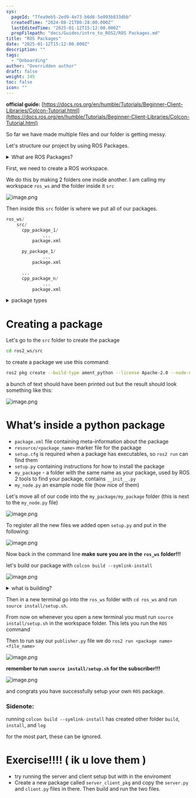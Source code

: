 ```yaml
---
sys:
  pageId: "7fea9eb5-2ed9-4e73-b6d6-5e093b833dbb"
  createdTime: "2024-08-21T00:28:00.000Z"
  lastEditedTime: "2025-01-12T15:12:00.000Z"
  propFilepath: "docs/Guides/intro_to_ROS2/ROS Packages.md"
title: "ROS Packages"
date: "2025-01-12T15:12:00.000Z"
description: ""
tags:
  - "Onboarding"
author: "Overridden author"
draft: false
weight: 145
toc: false
icon: ""
---
```


**official guide:** [https://docs.ros.org/en/humble/Tutorials/Beginner-Client-Libraries/Colcon-Tutorial.html](https://docs.ros.org/en/humble/Tutorials/Beginner-Client-Libraries/Colcon-Tutorial.html)

So far we have made multiple files and our folder is getting messy.

Let's structure our project by using ROS Packages.

<details>

<summary>What are ROS Packages?</summary>

ROS Packages are, as the name implies, packages of code that are highly sharable between ROS developers.

They consist of a folder, `package.xml` file, and source code

```python
      cpp_package_1/
		      ... imagine much code files here ..
          package.xml
```

</details>

First, we need to create a ROS workspace.

We do this by making 2 folders one inside another. I am calling my workspace `ros_ws` and the folder inside it `src`

![image.png](https://prod-files-secure.s3.us-west-2.amazonaws.com/d518164a-d88e-44d1-a4ee-3adb3bd8bce0/70706947-fd18-4537-a67b-e12946812d31/image.png?X-Amz-Algorithm=AWS4-HMAC-SHA256&X-Amz-Content-Sha256=UNSIGNED-PAYLOAD&X-Amz-Credential=ASIAZI2LB466S2KLAVP7%2F20250306%2Fus-west-2%2Fs3%2Faws4_request&X-Amz-Date=20250306T181055Z&X-Amz-Expires=3600&X-Amz-Security-Token=IQoJb3JpZ2luX2VjEOn%2F%2F%2F%2F%2F%2F%2F%2F%2F%2FwEaCXVzLXdlc3QtMiJHMEUCIQDwt%2BGMlT4CzC4SLEMroRgRkkmrhZZzLNX%2FMO%2FGlwbheQIgLVbynpKIRdcisNxewrve%2FvQR9SuEwuNk%2Bec3q%2FvYhrgq%2FwMIMhAAGgw2Mzc0MjMxODM4MDUiDL0WFVn32I%2BFtctEiyrcA4TUiQIqJ2wAqng%2FSqpvj8l0NWn0Uo6vM9WEe5%2FGMSvzPHq0ndk5iVluw%2FdYFTdX1UAZgRydCCcCuUYTackPZ6wHx2Di%2B0w%2F69DG2rjwbhwyl1bvQxfNqTmGdeaeM9Y%2BHMQTurltuPBJpnOCYFGn2ojSaIJ9S4CVFpfX9Jjfl9IYAi%2Bu39PAsh5ZALhF%2Fmu%2FF3q3ZdHUM0fftfeK%2BkIuemC%2BNg0C%2FJGTgkIS9uuGN3oIcCR8o53cwp%2BdozisW0l3uftnpLTGLrVngAD1FQ14vb8BoCFMQj8xurkn5GGLH4gJRHYkI%2BEj17u5X0DVc7r%2Fy8zJvSpf33vjcjYv98qh2knZVKLd3gTt2JOk3nXNoF3PPR39cP2fCbnWp%2Fvt10gJTqX2ln%2BWxP%2F4V1r7Irhj%2BP2CVzOstMuC7R67XtT3wUCO1fG%2B40Gjtk2Cdjw8LHTa391S564cjw8vVAWqmD6ySuK7bYvOaNHq%2BeK8n6rXCEL509Vl7oN3cdMj%2Fe%2B6260jHOxfUdBEGYINVI7z2VZ2eKWpsM%2FaCZqRHJSiEAJis%2FoeM4SVug7I%2BKFB8i1Rc4KNZyMdOKmFvjEZmvIAiZD7grGkZ2BB4AJXhhvSwtU%2F32WFr0CDb5LWgLirquotMM6tp74GOqUBBMCOyJ9%2F0CZSpM%2B0h%2Ba6zc26oMq%2BpZBmbg9kEx5jynBoUvcAD%2FQ6q%2B8sWEo2GJzIz42SMPGh5S5CFmaus6c%2B075akk41uvbW957vy1SxK3qewnqJDyivup6XhB8p1IM%2Fr89t1SGClAqYjSfUvyCiX7oIxHXLuxvUHyUZYSSqOg8zjHIe9gc5BGH4%2Bit9pYYh9j47JO9b69gdxJsY8rOKnXfcTGuB&X-Amz-Signature=b9bcaab2737e30375edfa906a509f68db81e685139ab94a09dc7170eeeb8e55e&X-Amz-SignedHeaders=host&x-id=GetObject)

Then inside this `src` folder is where we put all of our packages.

```python
ros_ws/
    src/
      cpp_package_1/
		      ...
          package.xml

      py_package_1/
		      ...
          package.xml

      ...
      cpp_package_n/
		      ...
          package.xml

```

<details>

<summary>package types</summary>

packages can be either `C++` or python.

the intern file structure is different for each but for this guide we will stick to creating python packages

</details>

# Creating a package

Let's go to the `src` folder to create the package

```bash
cd ros2_ws/src
```

to create a package we use this command:

```bash
ros2 pkg create --build-type ament_python --license Apache-2.0 --node-name my_node my_package
```

a bunch of text should have been printed out but the result should look something like this:

![image.png](https://prod-files-secure.s3.us-west-2.amazonaws.com/d518164a-d88e-44d1-a4ee-3adb3bd8bce0/e6cf1e3f-8512-4a3e-b131-079f800bf3e8/image.png?X-Amz-Algorithm=AWS4-HMAC-SHA256&X-Amz-Content-Sha256=UNSIGNED-PAYLOAD&X-Amz-Credential=ASIAZI2LB466S2KLAVP7%2F20250306%2Fus-west-2%2Fs3%2Faws4_request&X-Amz-Date=20250306T181055Z&X-Amz-Expires=3600&X-Amz-Security-Token=IQoJb3JpZ2luX2VjEOn%2F%2F%2F%2F%2F%2F%2F%2F%2F%2FwEaCXVzLXdlc3QtMiJHMEUCIQDwt%2BGMlT4CzC4SLEMroRgRkkmrhZZzLNX%2FMO%2FGlwbheQIgLVbynpKIRdcisNxewrve%2FvQR9SuEwuNk%2Bec3q%2FvYhrgq%2FwMIMhAAGgw2Mzc0MjMxODM4MDUiDL0WFVn32I%2BFtctEiyrcA4TUiQIqJ2wAqng%2FSqpvj8l0NWn0Uo6vM9WEe5%2FGMSvzPHq0ndk5iVluw%2FdYFTdX1UAZgRydCCcCuUYTackPZ6wHx2Di%2B0w%2F69DG2rjwbhwyl1bvQxfNqTmGdeaeM9Y%2BHMQTurltuPBJpnOCYFGn2ojSaIJ9S4CVFpfX9Jjfl9IYAi%2Bu39PAsh5ZALhF%2Fmu%2FF3q3ZdHUM0fftfeK%2BkIuemC%2BNg0C%2FJGTgkIS9uuGN3oIcCR8o53cwp%2BdozisW0l3uftnpLTGLrVngAD1FQ14vb8BoCFMQj8xurkn5GGLH4gJRHYkI%2BEj17u5X0DVc7r%2Fy8zJvSpf33vjcjYv98qh2knZVKLd3gTt2JOk3nXNoF3PPR39cP2fCbnWp%2Fvt10gJTqX2ln%2BWxP%2F4V1r7Irhj%2BP2CVzOstMuC7R67XtT3wUCO1fG%2B40Gjtk2Cdjw8LHTa391S564cjw8vVAWqmD6ySuK7bYvOaNHq%2BeK8n6rXCEL509Vl7oN3cdMj%2Fe%2B6260jHOxfUdBEGYINVI7z2VZ2eKWpsM%2FaCZqRHJSiEAJis%2FoeM4SVug7I%2BKFB8i1Rc4KNZyMdOKmFvjEZmvIAiZD7grGkZ2BB4AJXhhvSwtU%2F32WFr0CDb5LWgLirquotMM6tp74GOqUBBMCOyJ9%2F0CZSpM%2B0h%2Ba6zc26oMq%2BpZBmbg9kEx5jynBoUvcAD%2FQ6q%2B8sWEo2GJzIz42SMPGh5S5CFmaus6c%2B075akk41uvbW957vy1SxK3qewnqJDyivup6XhB8p1IM%2Fr89t1SGClAqYjSfUvyCiX7oIxHXLuxvUHyUZYSSqOg8zjHIe9gc5BGH4%2Bit9pYYh9j47JO9b69gdxJsY8rOKnXfcTGuB&X-Amz-Signature=62c3ec23964a2c9eb30924e9138bf1cb06dc09c0fd1bfbd660c5cba2673000eb&X-Amz-SignedHeaders=host&x-id=GetObject)

# What’s inside a python package

- `package.xml` file containing meta-information about the package
- `resource/<package_name>` marker file for the package
- `setup.cfg` is required when a package has executables, so `ros2 run` can find them
- `setup.py` containing instructions for how to install the package
- `my_package` - a folder with the same name as your package, used by ROS 2 tools to find your package, contains `__init__.py`
- `my_node.py` an example node file (how nice of them)

Let's move all of our code into the `my_package/my_package` folder (this is next to the `my_node.py` file)

![image.png](https://prod-files-secure.s3.us-west-2.amazonaws.com/d518164a-d88e-44d1-a4ee-3adb3bd8bce0/9ce58f11-0da9-4d3e-b86d-506a9685d378/image.png?X-Amz-Algorithm=AWS4-HMAC-SHA256&X-Amz-Content-Sha256=UNSIGNED-PAYLOAD&X-Amz-Credential=ASIAZI2LB466S2KLAVP7%2F20250306%2Fus-west-2%2Fs3%2Faws4_request&X-Amz-Date=20250306T181055Z&X-Amz-Expires=3600&X-Amz-Security-Token=IQoJb3JpZ2luX2VjEOn%2F%2F%2F%2F%2F%2F%2F%2F%2F%2FwEaCXVzLXdlc3QtMiJHMEUCIQDwt%2BGMlT4CzC4SLEMroRgRkkmrhZZzLNX%2FMO%2FGlwbheQIgLVbynpKIRdcisNxewrve%2FvQR9SuEwuNk%2Bec3q%2FvYhrgq%2FwMIMhAAGgw2Mzc0MjMxODM4MDUiDL0WFVn32I%2BFtctEiyrcA4TUiQIqJ2wAqng%2FSqpvj8l0NWn0Uo6vM9WEe5%2FGMSvzPHq0ndk5iVluw%2FdYFTdX1UAZgRydCCcCuUYTackPZ6wHx2Di%2B0w%2F69DG2rjwbhwyl1bvQxfNqTmGdeaeM9Y%2BHMQTurltuPBJpnOCYFGn2ojSaIJ9S4CVFpfX9Jjfl9IYAi%2Bu39PAsh5ZALhF%2Fmu%2FF3q3ZdHUM0fftfeK%2BkIuemC%2BNg0C%2FJGTgkIS9uuGN3oIcCR8o53cwp%2BdozisW0l3uftnpLTGLrVngAD1FQ14vb8BoCFMQj8xurkn5GGLH4gJRHYkI%2BEj17u5X0DVc7r%2Fy8zJvSpf33vjcjYv98qh2knZVKLd3gTt2JOk3nXNoF3PPR39cP2fCbnWp%2Fvt10gJTqX2ln%2BWxP%2F4V1r7Irhj%2BP2CVzOstMuC7R67XtT3wUCO1fG%2B40Gjtk2Cdjw8LHTa391S564cjw8vVAWqmD6ySuK7bYvOaNHq%2BeK8n6rXCEL509Vl7oN3cdMj%2Fe%2B6260jHOxfUdBEGYINVI7z2VZ2eKWpsM%2FaCZqRHJSiEAJis%2FoeM4SVug7I%2BKFB8i1Rc4KNZyMdOKmFvjEZmvIAiZD7grGkZ2BB4AJXhhvSwtU%2F32WFr0CDb5LWgLirquotMM6tp74GOqUBBMCOyJ9%2F0CZSpM%2B0h%2Ba6zc26oMq%2BpZBmbg9kEx5jynBoUvcAD%2FQ6q%2B8sWEo2GJzIz42SMPGh5S5CFmaus6c%2B075akk41uvbW957vy1SxK3qewnqJDyivup6XhB8p1IM%2Fr89t1SGClAqYjSfUvyCiX7oIxHXLuxvUHyUZYSSqOg8zjHIe9gc5BGH4%2Bit9pYYh9j47JO9b69gdxJsY8rOKnXfcTGuB&X-Amz-Signature=661d5da9e51c2721661c7a8f12561834f3c785ceb512c613f2cba850f6cdbcbf&X-Amz-SignedHeaders=host&x-id=GetObject)

To register all the new files we added open `setup.py` and put in the following:

![image.png](https://prod-files-secure.s3.us-west-2.amazonaws.com/d518164a-d88e-44d1-a4ee-3adb3bd8bce0/1cd7c262-4cae-4496-9d75-c178537d24a2/image.png?X-Amz-Algorithm=AWS4-HMAC-SHA256&X-Amz-Content-Sha256=UNSIGNED-PAYLOAD&X-Amz-Credential=ASIAZI2LB466S2KLAVP7%2F20250306%2Fus-west-2%2Fs3%2Faws4_request&X-Amz-Date=20250306T181055Z&X-Amz-Expires=3600&X-Amz-Security-Token=IQoJb3JpZ2luX2VjEOn%2F%2F%2F%2F%2F%2F%2F%2F%2F%2FwEaCXVzLXdlc3QtMiJHMEUCIQDwt%2BGMlT4CzC4SLEMroRgRkkmrhZZzLNX%2FMO%2FGlwbheQIgLVbynpKIRdcisNxewrve%2FvQR9SuEwuNk%2Bec3q%2FvYhrgq%2FwMIMhAAGgw2Mzc0MjMxODM4MDUiDL0WFVn32I%2BFtctEiyrcA4TUiQIqJ2wAqng%2FSqpvj8l0NWn0Uo6vM9WEe5%2FGMSvzPHq0ndk5iVluw%2FdYFTdX1UAZgRydCCcCuUYTackPZ6wHx2Di%2B0w%2F69DG2rjwbhwyl1bvQxfNqTmGdeaeM9Y%2BHMQTurltuPBJpnOCYFGn2ojSaIJ9S4CVFpfX9Jjfl9IYAi%2Bu39PAsh5ZALhF%2Fmu%2FF3q3ZdHUM0fftfeK%2BkIuemC%2BNg0C%2FJGTgkIS9uuGN3oIcCR8o53cwp%2BdozisW0l3uftnpLTGLrVngAD1FQ14vb8BoCFMQj8xurkn5GGLH4gJRHYkI%2BEj17u5X0DVc7r%2Fy8zJvSpf33vjcjYv98qh2knZVKLd3gTt2JOk3nXNoF3PPR39cP2fCbnWp%2Fvt10gJTqX2ln%2BWxP%2F4V1r7Irhj%2BP2CVzOstMuC7R67XtT3wUCO1fG%2B40Gjtk2Cdjw8LHTa391S564cjw8vVAWqmD6ySuK7bYvOaNHq%2BeK8n6rXCEL509Vl7oN3cdMj%2Fe%2B6260jHOxfUdBEGYINVI7z2VZ2eKWpsM%2FaCZqRHJSiEAJis%2FoeM4SVug7I%2BKFB8i1Rc4KNZyMdOKmFvjEZmvIAiZD7grGkZ2BB4AJXhhvSwtU%2F32WFr0CDb5LWgLirquotMM6tp74GOqUBBMCOyJ9%2F0CZSpM%2B0h%2Ba6zc26oMq%2BpZBmbg9kEx5jynBoUvcAD%2FQ6q%2B8sWEo2GJzIz42SMPGh5S5CFmaus6c%2B075akk41uvbW957vy1SxK3qewnqJDyivup6XhB8p1IM%2Fr89t1SGClAqYjSfUvyCiX7oIxHXLuxvUHyUZYSSqOg8zjHIe9gc5BGH4%2Bit9pYYh9j47JO9b69gdxJsY8rOKnXfcTGuB&X-Amz-Signature=11fd16431c138f4475c9c3a86829c78c487248186902dee9c52727050e1daeeb&X-Amz-SignedHeaders=host&x-id=GetObject)

Now back in the command line **make sure you are in the** **`ros_ws`** **folder!!!**

let's build our package with `colcon build --symlink-install`

![image.png](https://prod-files-secure.s3.us-west-2.amazonaws.com/d518164a-d88e-44d1-a4ee-3adb3bd8bce0/2f2a0d27-b173-48fd-b189-5f5c0ce65619/image.png?X-Amz-Algorithm=AWS4-HMAC-SHA256&X-Amz-Content-Sha256=UNSIGNED-PAYLOAD&X-Amz-Credential=ASIAZI2LB466S2KLAVP7%2F20250306%2Fus-west-2%2Fs3%2Faws4_request&X-Amz-Date=20250306T181055Z&X-Amz-Expires=3600&X-Amz-Security-Token=IQoJb3JpZ2luX2VjEOn%2F%2F%2F%2F%2F%2F%2F%2F%2F%2FwEaCXVzLXdlc3QtMiJHMEUCIQDwt%2BGMlT4CzC4SLEMroRgRkkmrhZZzLNX%2FMO%2FGlwbheQIgLVbynpKIRdcisNxewrve%2FvQR9SuEwuNk%2Bec3q%2FvYhrgq%2FwMIMhAAGgw2Mzc0MjMxODM4MDUiDL0WFVn32I%2BFtctEiyrcA4TUiQIqJ2wAqng%2FSqpvj8l0NWn0Uo6vM9WEe5%2FGMSvzPHq0ndk5iVluw%2FdYFTdX1UAZgRydCCcCuUYTackPZ6wHx2Di%2B0w%2F69DG2rjwbhwyl1bvQxfNqTmGdeaeM9Y%2BHMQTurltuPBJpnOCYFGn2ojSaIJ9S4CVFpfX9Jjfl9IYAi%2Bu39PAsh5ZALhF%2Fmu%2FF3q3ZdHUM0fftfeK%2BkIuemC%2BNg0C%2FJGTgkIS9uuGN3oIcCR8o53cwp%2BdozisW0l3uftnpLTGLrVngAD1FQ14vb8BoCFMQj8xurkn5GGLH4gJRHYkI%2BEj17u5X0DVc7r%2Fy8zJvSpf33vjcjYv98qh2knZVKLd3gTt2JOk3nXNoF3PPR39cP2fCbnWp%2Fvt10gJTqX2ln%2BWxP%2F4V1r7Irhj%2BP2CVzOstMuC7R67XtT3wUCO1fG%2B40Gjtk2Cdjw8LHTa391S564cjw8vVAWqmD6ySuK7bYvOaNHq%2BeK8n6rXCEL509Vl7oN3cdMj%2Fe%2B6260jHOxfUdBEGYINVI7z2VZ2eKWpsM%2FaCZqRHJSiEAJis%2FoeM4SVug7I%2BKFB8i1Rc4KNZyMdOKmFvjEZmvIAiZD7grGkZ2BB4AJXhhvSwtU%2F32WFr0CDb5LWgLirquotMM6tp74GOqUBBMCOyJ9%2F0CZSpM%2B0h%2Ba6zc26oMq%2BpZBmbg9kEx5jynBoUvcAD%2FQ6q%2B8sWEo2GJzIz42SMPGh5S5CFmaus6c%2B075akk41uvbW957vy1SxK3qewnqJDyivup6XhB8p1IM%2Fr89t1SGClAqYjSfUvyCiX7oIxHXLuxvUHyUZYSSqOg8zjHIe9gc5BGH4%2Bit9pYYh9j47JO9b69gdxJsY8rOKnXfcTGuB&X-Amz-Signature=df4158ec8c43cc9032c75b0f91ee71adf2928e3da6a5fea17ab02929c6802e2e&X-Amz-SignedHeaders=host&x-id=GetObject)

<details>

<summary>what is building?</summary>

if you are a CS major at Rose-Hulman you will learn the answer to this in CSSE132

but TLDR; is it combines all the code files into one program that can be run easily 

</details>

Then in a new terminal go into the `ros_ws` folder with `cd ros_ws` and run `source install/setup.sh`. 

From now on whenever you open a new terminal you must run `source install/setup.sh` in the workspace folder. This lets you run the `ROS` command

Then to run say our `publisher.py` file we do `ros2 run <package name> <file_name>`

![image.png](https://prod-files-secure.s3.us-west-2.amazonaws.com/d518164a-d88e-44d1-a4ee-3adb3bd8bce0/4f4b1219-3a44-4632-aa0a-ce3471699f59/image.png?X-Amz-Algorithm=AWS4-HMAC-SHA256&X-Amz-Content-Sha256=UNSIGNED-PAYLOAD&X-Amz-Credential=ASIAZI2LB466S2KLAVP7%2F20250306%2Fus-west-2%2Fs3%2Faws4_request&X-Amz-Date=20250306T181055Z&X-Amz-Expires=3600&X-Amz-Security-Token=IQoJb3JpZ2luX2VjEOn%2F%2F%2F%2F%2F%2F%2F%2F%2F%2FwEaCXVzLXdlc3QtMiJHMEUCIQDwt%2BGMlT4CzC4SLEMroRgRkkmrhZZzLNX%2FMO%2FGlwbheQIgLVbynpKIRdcisNxewrve%2FvQR9SuEwuNk%2Bec3q%2FvYhrgq%2FwMIMhAAGgw2Mzc0MjMxODM4MDUiDL0WFVn32I%2BFtctEiyrcA4TUiQIqJ2wAqng%2FSqpvj8l0NWn0Uo6vM9WEe5%2FGMSvzPHq0ndk5iVluw%2FdYFTdX1UAZgRydCCcCuUYTackPZ6wHx2Di%2B0w%2F69DG2rjwbhwyl1bvQxfNqTmGdeaeM9Y%2BHMQTurltuPBJpnOCYFGn2ojSaIJ9S4CVFpfX9Jjfl9IYAi%2Bu39PAsh5ZALhF%2Fmu%2FF3q3ZdHUM0fftfeK%2BkIuemC%2BNg0C%2FJGTgkIS9uuGN3oIcCR8o53cwp%2BdozisW0l3uftnpLTGLrVngAD1FQ14vb8BoCFMQj8xurkn5GGLH4gJRHYkI%2BEj17u5X0DVc7r%2Fy8zJvSpf33vjcjYv98qh2knZVKLd3gTt2JOk3nXNoF3PPR39cP2fCbnWp%2Fvt10gJTqX2ln%2BWxP%2F4V1r7Irhj%2BP2CVzOstMuC7R67XtT3wUCO1fG%2B40Gjtk2Cdjw8LHTa391S564cjw8vVAWqmD6ySuK7bYvOaNHq%2BeK8n6rXCEL509Vl7oN3cdMj%2Fe%2B6260jHOxfUdBEGYINVI7z2VZ2eKWpsM%2FaCZqRHJSiEAJis%2FoeM4SVug7I%2BKFB8i1Rc4KNZyMdOKmFvjEZmvIAiZD7grGkZ2BB4AJXhhvSwtU%2F32WFr0CDb5LWgLirquotMM6tp74GOqUBBMCOyJ9%2F0CZSpM%2B0h%2Ba6zc26oMq%2BpZBmbg9kEx5jynBoUvcAD%2FQ6q%2B8sWEo2GJzIz42SMPGh5S5CFmaus6c%2B075akk41uvbW957vy1SxK3qewnqJDyivup6XhB8p1IM%2Fr89t1SGClAqYjSfUvyCiX7oIxHXLuxvUHyUZYSSqOg8zjHIe9gc5BGH4%2Bit9pYYh9j47JO9b69gdxJsY8rOKnXfcTGuB&X-Amz-Signature=a9728e6d0748abac06edb7cdc1c6b81c6f9b1d064c1f57f3ea71f263adf321da&X-Amz-SignedHeaders=host&x-id=GetObject)

**remember to run** **`source install/setup.sh`** **for the subscriber!!!**

![image.png](https://prod-files-secure.s3.us-west-2.amazonaws.com/d518164a-d88e-44d1-a4ee-3adb3bd8bce0/02121119-dad4-49ec-8356-c956108b4243/image.png?X-Amz-Algorithm=AWS4-HMAC-SHA256&X-Amz-Content-Sha256=UNSIGNED-PAYLOAD&X-Amz-Credential=ASIAZI2LB466S2KLAVP7%2F20250306%2Fus-west-2%2Fs3%2Faws4_request&X-Amz-Date=20250306T181055Z&X-Amz-Expires=3600&X-Amz-Security-Token=IQoJb3JpZ2luX2VjEOn%2F%2F%2F%2F%2F%2F%2F%2F%2F%2FwEaCXVzLXdlc3QtMiJHMEUCIQDwt%2BGMlT4CzC4SLEMroRgRkkmrhZZzLNX%2FMO%2FGlwbheQIgLVbynpKIRdcisNxewrve%2FvQR9SuEwuNk%2Bec3q%2FvYhrgq%2FwMIMhAAGgw2Mzc0MjMxODM4MDUiDL0WFVn32I%2BFtctEiyrcA4TUiQIqJ2wAqng%2FSqpvj8l0NWn0Uo6vM9WEe5%2FGMSvzPHq0ndk5iVluw%2FdYFTdX1UAZgRydCCcCuUYTackPZ6wHx2Di%2B0w%2F69DG2rjwbhwyl1bvQxfNqTmGdeaeM9Y%2BHMQTurltuPBJpnOCYFGn2ojSaIJ9S4CVFpfX9Jjfl9IYAi%2Bu39PAsh5ZALhF%2Fmu%2FF3q3ZdHUM0fftfeK%2BkIuemC%2BNg0C%2FJGTgkIS9uuGN3oIcCR8o53cwp%2BdozisW0l3uftnpLTGLrVngAD1FQ14vb8BoCFMQj8xurkn5GGLH4gJRHYkI%2BEj17u5X0DVc7r%2Fy8zJvSpf33vjcjYv98qh2knZVKLd3gTt2JOk3nXNoF3PPR39cP2fCbnWp%2Fvt10gJTqX2ln%2BWxP%2F4V1r7Irhj%2BP2CVzOstMuC7R67XtT3wUCO1fG%2B40Gjtk2Cdjw8LHTa391S564cjw8vVAWqmD6ySuK7bYvOaNHq%2BeK8n6rXCEL509Vl7oN3cdMj%2Fe%2B6260jHOxfUdBEGYINVI7z2VZ2eKWpsM%2FaCZqRHJSiEAJis%2FoeM4SVug7I%2BKFB8i1Rc4KNZyMdOKmFvjEZmvIAiZD7grGkZ2BB4AJXhhvSwtU%2F32WFr0CDb5LWgLirquotMM6tp74GOqUBBMCOyJ9%2F0CZSpM%2B0h%2Ba6zc26oMq%2BpZBmbg9kEx5jynBoUvcAD%2FQ6q%2B8sWEo2GJzIz42SMPGh5S5CFmaus6c%2B075akk41uvbW957vy1SxK3qewnqJDyivup6XhB8p1IM%2Fr89t1SGClAqYjSfUvyCiX7oIxHXLuxvUHyUZYSSqOg8zjHIe9gc5BGH4%2Bit9pYYh9j47JO9b69gdxJsY8rOKnXfcTGuB&X-Amz-Signature=b023e2b82979e2987a3f38a0a617d218206db23278ec4a8f7588daf31c506c3b&X-Amz-SignedHeaders=host&x-id=GetObject)

and congrats you have successfully setup your own `ROS` package.

### Sidenote:

running `colcon build --symlink-install` has created other folder `build`, `install`, and `log`

for the most part, these can be ignored.

# Exercise!!!! ( ik u love them )

- try running the server and client setup but with in the enviroment
- Create a new package called `server_client_pkg` and copy the `server.py` and `client.py` files in there. Then build and run the two files.
